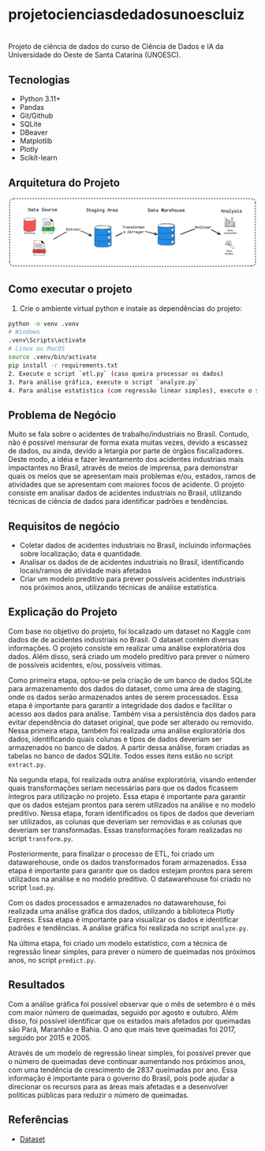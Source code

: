 # projetocienciasdedadosunoescluiz
# 
Projeto de ciência de dados do curso de Ciência de Dados e IA da Universidade do Oeste de Santa Catarina (UNOESC).

## Tecnologias
- Python 3.11+
- Pandas
- Git/Github
- SQLite
- DBeaver
- Matplotlib
- Plotly
- Scikit-learn

## Arquitetura do Projeto
![Arquitetura do Projeto](architecture.png)

## Como executar o projeto
1. Crie o ambiente virtual python e instale as dependências do projeto:
```bash
python -m venv .venv
# Windows
.venv\Scripts\activate
# Linux ou MacOS
source .venv/bin/activate
pip install -r requirements.txt
2. Execute o script `etl.py` (caso queira processar os dados)
3. Para análise gráfica, execute o script `analyze.py`
4. Para análise estatística (com regressão linear simples), execute o script `predict.py`
```

## Problema de Negócio
Muito se fala sobre o acidentes de trabalho/industriais no Brasil. Contudo, não é possível mensurar de forma exata muitas vezes, devido a escassez de dados, ou ainda, devido a letargia por parte de órgãos fiscalizadores. Deste modo, a idéia e fazer levantamento dos acidentes industriais mais impactantes no Brasil, através de meios de imprensa, para demonstrar quais os meios que se apresentam mais problemas e/ou, estados, ramos de atividades que se apresentam com maiores focos de acidente. O projeto consiste em analisar dados de acidentes industriais no Brasil, utilizando técnicas de ciência de dados para identificar padrões e tendências.

## Requisitos de negócio
* Coletar dados de acidentes industriais no Brasil, incluindo informações sobre localização, data e quantidade.
* Analisar os dados de de acidentes industriais no Brasil, identificando locais/ramos de atividade mais afetados
* Criar um modelo preditivo para prever possíveis acidentes industriais nos próximos anos, utilizando técnicas de análise estatística.

## Explicação do Projeto
Com base no objetivo do projeto, foi localizado um dataset no Kaggle com dados de de acidentes industriais no Brasil. O dataset contém diversas informações. O projeto consiste em realizar uma análise exploratória dos dados. Além disso, será criado um modelo preditivo para prever o número de possíveis acidentes, e/ou, possíveis vitimas.

Como primeira etapa, optou-se pela criação de um banco de dados SQLite para armazenamento dos dados do dataset, como uma área de staging, onde os dados serão armazenados antes de serem processados. Essa etapa é importante para garantir a integridade dos dados e facilitar o acesso aos dados para análise. Também visa a persistência dos dados para evitar dependência do dataset original, que pode ser alterado ou removido. Nessa primeira etapa, também foi realizada uma análise exploratória dos dados, identificando quais colunas e tipos de dados deveriam ser armazenados no banco de dados. A partir dessa análise, foram criadas as tabelas no banco de dados SQLite. Todos esses itens estão no script `extract.py`.

Na segunda etapa, foi realizada outra análise exploratória, visando entender quais transformações seriam necessárias para que os dados ficassem íntegros para utilização no projeto. Essa etapa é importante para garantir que os dados estejam prontos para serem utilizados na análise e no modelo preditivo. Nessa etapa, foram identificados os tipos de dados que deveriam ser utilizados, as colunas que deveriam ser removidas e as colunas que deveriam ser transformadas. Essas transformações foram realizadas no script `transform.py`.

Posteriormente, para finalizar o processo de ETL, foi criado um datawarehouse, onde os dados transformados foram armazenados. Essa etapa é importante para garantir que os dados estejam prontos para serem utilizados na análise e no modelo preditivo. O datawarehouse foi criado no script `load.py`.

Com os dados processados e armazenados no datawarehouse, foi realizada uma análise gráfica dos dados, utilizando a biblioteca Plotly Express. Essa etapa é importante para visualizar os dados e identificar padrões e tendências. A análise gráfica foi realizada no script `analyze.py`.

Na última etapa, foi criado um modelo estatístico, com a técnica de regressão linear simples, para prever o número de queimadas nos próximos anos, no script `predict.py`.

## Resultados
Com a análise gráfica foi possível observar que o mês de setembro é o mês com maior número de queimadas, seguido por agosto e outubro. Além disso, foi possível identificar que os estados mais afetados por queimadas são Pará, Maranhão e Bahia. O ano que mais teve queimadas foi 2017, seguido por 2015 e 2005.

Através de um modelo de regressão linear simples, foi possível prever que o número de queimadas deve continuar aumentando nos próximos anos, com uma tendência de crescimento de 2837 queimadas por ano. Essa informação é importante para o governo do Brasil, pois pode ajudar a direcionar os recursos para as áreas mais afetadas e a desenvolver políticas públicas para reduzir o número de queimadas.

## Referências
- [Dataset](https://www.kaggle.com/datasets/lhucastenorio/industrial-accidents-brazil-from-news-2011-2023)